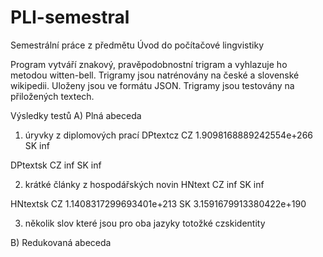 # PLI-semestral

Semestrální práce z předmětu Úvod do počítačové lingvistiky

Program vytváří znakový, pravěpodobnostní trigram a vyhlazuje ho metodou witten-bell.
Trigramy jsou natrénovány na české a slovenské wikipedii. Uloženy jsou ve formátu JSON.
Trigramy jsou testovány na přiložených textech.

Výsledky testů
A) Plná abeceda

  1) úryvky z diplomových prací
  DPtextcz
  CZ  1.9098168889242554e+266
  SK  inf
  
  DPtextsk
  CZ  inf
  SK  inf
  
  2) krátké články z hospodářských novin
  HNtext
  CZ  inf
  SK  inf
  
  HNtextsk
  CZ  1.1408317299693401e+213
  SK  3.1591679913380422e+190

  3) několik slov které jsou pro oba jazyky totožké
  czskidentity

B) Redukovaná abeceda
